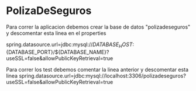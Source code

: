 # PolizaDeSeguros

Para correr la aplicacion debemos crear la base de datos "polizadeseguros" y descomentar esta linea en el properties

spring.datasource.url=jdbc:mysql://${DATABASE_HOST}:${DATABASE_PORT}/${DATABASE_NAME}?useSSL=false&allowPublicKeyRetrieval=true

Para correr los test debemos comentar la linea anterior y descomentar esta linea
spring.datasource.url=jdbc:mysql://localhost:3306/polizadeseguros?useSSL=false&allowPublicKeyRetrieval=true
